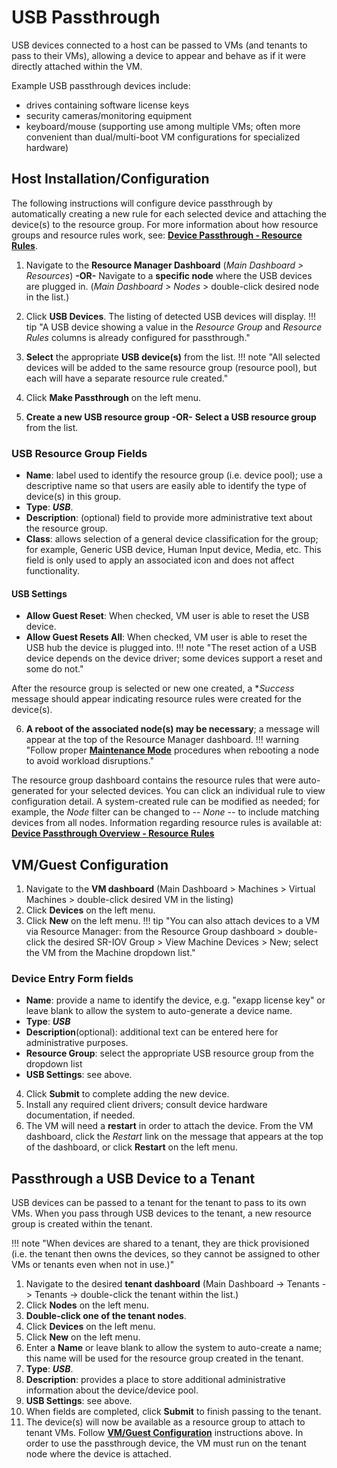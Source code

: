 # USB Passthrough

USB devices connected to a host can be passed to VMs (and tenants to pass to their VMs), allowing a device to appear and behave as if it were directly attached within the VM.  

Example USB passthrough devices include:

* drives containing software license keys
* security cameras/monitoring equipment
* keyboard/mouse (supporting use among multiple VMs; often more convenient than dual/multi-boot VM configurations for specialized hardware)

## Host Installation/Configuration

The following instructions will configure device passthrough by automatically creating a new rule for each selected device and attaching the device(s) to the resource group. For more information about how resource groups and resource rules work, see: [**Device Passthrough - Resource Rules**](product-guide/virtual-machines/device-pass-overview#resource-rules).

1. Navigate to the **Resource Manager Dashboard** (*Main Dashboard > Resources*)
**-OR-**
Navigate to a **specific node** where the USB devices are plugged in. (*Main Dashboard > Nodes* > double-click desired node in the list.)
2. Click **USB Devices**. The listing of detected USB devices will display.
!!! tip "A USB device showing a value in the *Resource Group* and *Resource Rules* columns is already configured for passthrough."
3. **Select** the appropriate **USB device(s)** from the list.
!!! note "All selected devices will be added to the same resource group (resource pool), but each will have a separate resource rule created."

4. Click **Make Passthrough** on the left menu.
5. **Create a new USB resource group** **-OR-** **Select a USB resource group** from the list.

### USB Resource Group Fields

* **Name**: label used to identify the resource group (i.e. device pool); use a descriptive name so that users are easily able to identify the type of device(s) in this group.
* **Type**: ***USB***.
* **Description**: (optional) field to provide more administrative text about the resource group.
* **Class**: allows selection of a general device classification for the group; for example, Generic USB device, Human Input device, Media, etc. This field is only used to apply an associated icon and does not affect functionality.

#### USB Settings

* **Allow Guest Reset**: When checked, VM user is able to reset the USB device.  
* **Allow Guest Resets All**: When checked, VM user is able to reset the USB hub the device is plugged into.
!!! note "The reset action of a USB device depends on the device driver; some devices support a reset and some do not."

After the resource group is selected or new one created, a **Success* message should appear indicating resource rules were created for the device(s).

6. **A reboot of the associated node(s) may be necessary**; a message will appear at the top of the Resource Manager dashboard.
!!! warning "Follow proper [**Maintenance Mode**](/product-guide/system/maintenance-mode) procedures when rebooting a node to avoid workload disruptions."

The resource group dashboard contains the resource rules that were auto-generated for your selected devices. You can click an individual rule to view configuration detail. A system-created rule can be modified as needed; for example, the *Node* filter can be changed to *-- None --* to include matching devices from all nodes.  Information regarding resource rules is available at: [**Device Passthrough Overview - Resource Rules**](product-guide/virtual-machines/device-pass-overview#resource-rules)

## VM/Guest Configuration

1. Navigate to the **VM dashboard** (Main Dashboard > Machines > Virtual Machines > double-click desired VM in the listing)
2. Click **Devices** on the left menu.
3. Click **New** on the left menu.
!!! tip "You can also attach devices to a VM via Resource Manager: from the Resource Group dashboard > double-click the desired SR-IOV Group > View Machine Devices > New; select the VM from the Machine dropdown list."

### Device Entry Form fields

* **Name**: provide a name to identify the device, e.g. "exapp license key" or leave blank to allow the system to auto-generate a device name.
* **Type**: ***USB***
* **Description**(optional): additional text can be entered here for administrative purposes.
* **Resource Group**: select the appropriate USB resource group from the dropdown list
* **USB Settings**: see above.
  
4. Click **Submit** to complete adding the new device.
5. Install any required client drivers; consult device hardware documentation, if needed.
6. The VM will need a **restart** in order to attach the device. From the VM dashboard, click the *Restart* link on the message that appears at the top of the dashboard, or click **Restart** on the left menu.

## Passthrough a USB Device to a Tenant

USB devices can be passed to a tenant for the tenant to pass to its own VMs.  When you pass through USB devices to the tenant, a new resource group is created within the tenant.  

!!! note "When devices are shared to a tenant, they are thick provisioned (i.e. the tenant then owns the devices, so they cannot be assigned to other VMs or tenants even when not in use.)"

1. Navigate to the desired **tenant dashboard** (Main Dashboard -> Tenants -> Tenants -> double-click the tenant within the list.)
2. Click **Nodes** on the left menu.
3. **Double-click one of the tenant nodes**.
4. Click **Devices** on the left menu.
5. Click **New** on the left menu.
6. Enter a **Name** or leave blank to allow the system to auto-create a name; this name will be used for the resource group created in the tenant.
7. **Type**: ***USB***.
8. **Description**: provides a place to store additional administrative information about the device/device pool.
9. **USB Settings**: see above.
10. When fields are completed, click **Submit** to finish passing to the tenant.
11. The device(s) will now be available as a resource group to attach to tenant VMs.  Follow [**VM/Guest Configuration**](#vmguest-configuration) instructions above.  In order to use the passthrough device, the VM must run on the tenant node where the device is attached.
